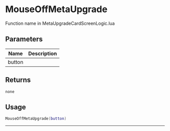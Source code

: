 # MouseOffMetaUpgrade

Function name in MetaUpgradeCardScreenLogic.lua

## Parameters

| Name   | Description |
| ------ | ----------- |
| button |             |

## Returns

`none`

## Usage

```lua
MouseOffMetaUpgrade(button)
```

---
